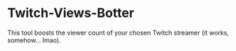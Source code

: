 # Twitch-Views-Botter
This tool boosts the viewer count of your chosen Twitch streamer (it works, somehow... lmao).
